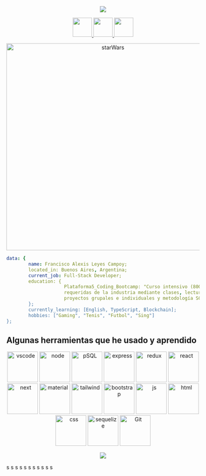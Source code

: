 <p align="center"> 
<img src="https://capsule-render.vercel.app/api?animation=fadeIn&type=waving&color=gradient&height=200&section=header&text=Hi%20there-👋&fontSize=90" />
</p>
<p align="center">
<a href="https://my-portfolio-leyes97.vercel.app/"> 
  <img height="50" src="https://imgur.com/9UPxlbT.png"/> 
</a>
<a href="https://www.linkedin.com/in/franciscoleyescampoy/"> 
  <img height="50" src="https://user-images.githubusercontent.com/103593272/196765679-9d1a898e-141a-4c0d-822e-f629e62208d6.png"/> 
</a>
<a href="https://www.instagram.com/fraan.leyes/"> 
  <img height="50" src="https://user-images.githubusercontent.com/103593272/196765232-7b885944-2827-456a-85fa-37b2a5ba7187.png"/> 
</a>
</p>
<p align="center">
<img src="https://media.moddb.com/images/downloads/1/35/34686/v7cjyb.gif" alt="starWars" width="540" heigth="540"/>
</p>

```yaml 
data: {
        name: Francisco Alexis Leyes Campoy;
        located_in: Buenos Aires, Argentina;
        current_job: Full-Stack Developer;
        education: {
                     Plataforma5_Coding_Bootcamp: "Curso intensivo (800 horas) en el que aprendí las tecnologías más
                     requeridas de la industria mediante clases, lectures, wokshops en pair programming, 
                     proyectos grupales e individuales y metodología SCRUM. "
        };
        currently_learning: [English, TypeScript, Blockchain];
        hobbies: ["Gaming", "Tenis", "Futbol", "Sing"]
};
```
<h2>   Algunas herramientas que he usado y aprendido</h2> 

<p align="center"> 
<img src="https://cdn.jsdelivr.net/gh/devicons/devicon/icons/vscode/vscode-original.svg" alt="vscode" width="80" height="80"/>
<img src="https://cdn.jsdelivr.net/gh/devicons/devicon/icons/nodejs/nodejs-original.svg" alt="node" width="80" height="80"/> 
<img src="https://cdn.jsdelivr.net/gh/devicons/devicon/icons/postgresql/postgresql-original.svg" alt="pSQL" width="80" height="80"/> 
<img src="https://cdn.jsdelivr.net/gh/devicons/devicon/icons/express/express-original.svg" alt="express" width="80" height="80"/>
<img src="https://cdn.jsdelivr.net/gh/devicons/devicon/icons/redux/redux-original.svg" alt="redux" width="80" height="80"/>
<img src="https://cdn.jsdelivr.net/gh/devicons/devicon/icons/react/react-original.svg" alt="react" width="80" height="80"/>
<img src="https://cdn.jsdelivr.net/gh/devicons/devicon/icons/nextjs/nextjs-original.svg" alt="next" width="80" height="80"/> 
<img src="https://cdn.jsdelivr.net/gh/devicons/devicon/icons/materialui/materialui-original.svg" alt="material" width="80" height="80"/>
<img src="https://cdn.jsdelivr.net/gh/devicons/devicon/icons/tailwindcss/tailwindcss-plain.svg" alt="tailwind" width="80" height="80"/>
<img src="https://cdn.jsdelivr.net/gh/devicons/devicon/icons/bootstrap/bootstrap-original.svg" alt="bootstrap" width="80" height="80"/>
<img src="https://cdn.jsdelivr.net/gh/devicons/devicon/icons/javascript/javascript-original.svg" alt="js" width="80" height="80"/>
<img src="https://cdn.jsdelivr.net/gh/devicons/devicon/icons/html5/html5-original.svg" alt="html" width="80" height="80"/>
<img src="https://cdn.jsdelivr.net/gh/devicons/devicon/icons/css3/css3-original.svg" alt="css" width="80" height="80"/>
<img src="https://cdn.jsdelivr.net/gh/devicons/devicon/icons/sequelize/sequelize-original.svg" alt="sequelize" width="80" height="80"/>
<img src="https://cdn.jsdelivr.net/gh/devicons/devicon/icons/git/git-original.svg" alt="Git" width="80" height="80" />
</p>

<p align="center">
  <img src="https://capsule-render.vercel.app/api?type=waving&color=gradient&height=100&section=footer"/>
</p>
s
s
s
s
s
s
s
s
s
s
s
